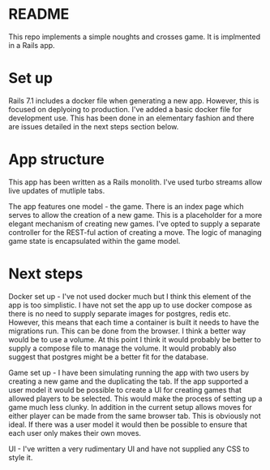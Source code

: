 # README

This repo implements a simple noughts and crosses game. It is implmented in a Rails app.

# Set up
Rails 7.1 includes a docker file when generating a new app. However, this is focused on deplyoing to production. I've added a basic docker file for development use. This has been done in an elementary fashion and there are issues detailed in the next steps section below.

# App structure
This app has been written as a Rails monolith. I've used turbo streams allow live updates of mutliple tabs.

The app features one model - the game. There is an index page which serves to allow the creation of a new game. This is a placeholder for a more elegant mechanism of creating new games. I've opted to supply a separate controller for the REST-ful action of creating a move. The logic of managing game state is encapsulated within the game model.

# Next steps
Docker set up - I've not used docker much but I think this element of the app is too simplistic. I have not set the app up to use docker compose as there is no need to supply separate images for postgres, redis etc. However, this means that each time a container is built it needs to have the migrations run. This can be done from the browser. I think a better way would be to use a volume. At this point I think it would probably be better to supply a compose file to manage the volume. It would probably also suggest that postgres might be a better fit for the database.

Game set up - I have been simulating running the app with two users by creating a new game and the duplicating the tab. If the app supported a user model it would be possible to create a UI for creating games that allowed players to be selected. This would make the process of setting up a game much less clunky. In addition in the current setup allows moves for either player can be made from the same browser tab. This is obviously not ideal. If there was a user model it would then be possible to ensure that each user only makes their own moves.

UI - I've written a very rudimentary UI and have not supplied any CSS to style it. 

